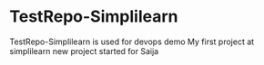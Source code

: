 # TestRepo-Simplilearn
TestRepo-Simplilearn is used for devops demo
My first project at simplilearn
new project started for Saija
